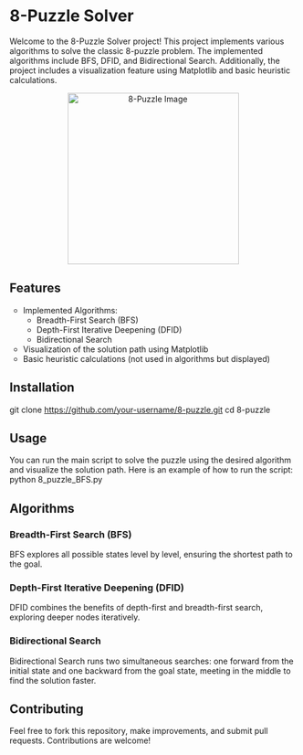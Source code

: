 # 8-Puzzle Solver

Welcome to the 8-Puzzle Solver project! This project implements various algorithms to solve the classic 8-puzzle problem. The implemented algorithms include BFS, DFID, and Bidirectional Search. Additionally, the project includes a visualization feature using Matplotlib and basic heuristic calculations.

<div style="text-align: center;">
    <img src="https://www.aiai.ed.ac.uk/~gwickler/images/8-puzzle-states.png" alt="8-Puzzle Image" width="300">
</div>

## Features

<ul style="list-style-type: circle;">
    <li>Implemented Algorithms:
        <ul>
            <li>Breadth-First Search (BFS)</li>
            <li>Depth-First Iterative Deepening (DFID)</li>
            <li>Bidirectional Search</li>
        </ul>
    </li>
    <li>Visualization of the solution path using Matplotlib</li>
    <li>Basic heuristic calculations (not used in algorithms but displayed)</li>
</ul>

## Installation
git clone https://github.com/your-username/8-puzzle.git
cd 8-puzzle

## Usage
You can run the main script to solve the puzzle using the desired algorithm and visualize the solution path. Here is an example of how to run the script:
python 8_puzzle_BFS.py

## Algorithms

### Breadth-First Search (BFS)
BFS explores all possible states level by level, ensuring the shortest path to the goal.

### Depth-First Iterative Deepening (DFID)
DFID combines the benefits of depth-first and breadth-first search, exploring deeper nodes iteratively.

### Bidirectional Search
Bidirectional Search runs two simultaneous searches: one forward from the initial state and one backward from the goal state, meeting in the middle to find the solution faster.

## Contributing
Feel free to fork this repository, make improvements, and submit pull requests. Contributions are welcome!

